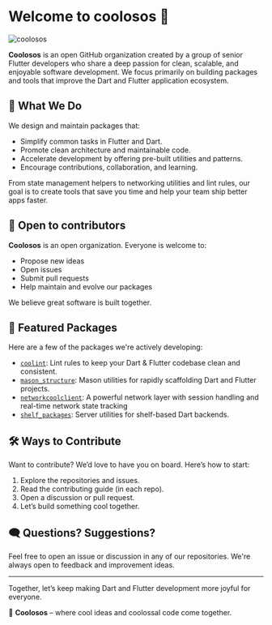 # Welcome to coolosos 👋

![coolosos](https://avatars.githubusercontent.com/u/126026123?s=200&v=4 "coolosos")

**Coolosos** is an open GitHub organization created by a group of senior Flutter developers who share a deep passion for clean, scalable, and enjoyable software development. We focus primarily on building packages and tools that improve the Dart and Flutter application ecosystem.

## 🎯 What We Do

We design and maintain packages that:

- Simplify common tasks in Flutter and Dart.
- Promote clean architecture and maintainable code.
- Accelerate development by offering pre-built utilities and patterns.
- Encourage contributions, collaboration, and learning.

From state management helpers to networking utilities and lint rules, our goal is to create tools that save you time and help your team ship better apps faster.

## 🤝 Open to contributors

**Coolosos** is an open organization. Everyone is welcome to:

- Propose new ideas
- Open issues
- Submit pull requests
- Help maintain and evolve our packages

We believe great software is built together.

## 🚀 Featured Packages

Here are a few of the packages we're actively developing:
<!-- alphabetical -->
- [`coolint`](https://github.com/coolosos/coolint): Lint rules to keep your Dart & Flutter codebase clean and consistent.
- [`mason_structure`](https://github.com/coolosos/mason_structure): Mason utilities for rapidly scaffolding Dart and Flutter projects.
- [`networkcoolclient`](https://github.com/coolosos/networkcoolclient): A powerful network layer with session handling and real-time network state tracking
- [`shelf_packages`](https://github.com/coolosos/shelf_packages): Server utilities for shelf-based Dart backends.

## 🛠 Ways to Contribute

Want to contribute? We’d love to have you on board. Here’s how to start:

1. Explore the repositories and issues.
2. Read the contributing guide (in each repo).
3. Open a discussion or pull request.
4. Let’s build something cool together.

## 🗨️ Questions? Suggestions?

Feel free to open an issue or discussion in any of our repositories. We're always open to feedback and improvement ideas.

---

Together, let’s keep making Dart and Flutter development more joyful for everyone.

🐻 **Coolosos** – where cool ideas and coolossal code come together.
